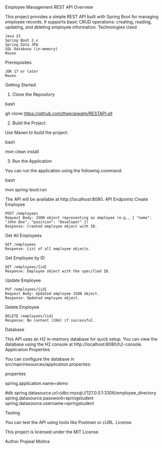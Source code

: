 Employee Management REST API
Overview

This project provides a simple REST API built with Spring Boot for managing employee records. It supports basic CRUD operations: creating, reading, updating, and deleting employee information.
Technologies Used

    Java 23
    Spring Boot 2.x
    Spring Data JPA
    SQL Database (in-memory)
    Maven

Prerequisites

    JDK 17 or later
    Maven

Getting Started
1. Clone the Repository

bash

git clone https://github.com/theprajwalm/RESTAPI.git

2. Build the Project

Use Maven to build the project:

bash

mvn clean install

3. Run the Application

You can run the application using the following command:

bash

mvn spring-boot:run

The API will be available at http://localhost:8080.
API Endpoints
Create Employee

    POST /employees
    Request Body: JSON object representing an employee (e.g., { "name": "John Doe", "position": "Developer" })
    Response: Created employee object with ID.

Get All Employees

    GET /employees
    Response: List of all employee objects.

Get Employee by ID

    GET /employees/{id}
    Response: Employee object with the specified ID.

Update Employee

    PUT /employees/{id}
    Request Body: Updated employee JSON object.
    Response: Updated employee object.

Delete Employee

    DELETE /employees/{id}
    Response: No content (204) if successful.

Database

This API uses an H2 in-memory database for quick setup. You can view the database using the H2 console at http://localhost:8080/h2-console.
Application Properties

You can configure the database in src/main/resources/application.properties:

properties

spring.application.name=demo

#db
spring.datasource.url=jdbc:mysql://127.0.0.1:3306/employee_directory
spring.datasource.password=springstudent
spring.datasource.username=springstudent

Testing

You can test the API using tools like Postman or cURL.
License

This project is licensed under the MIT License.

Author
Prajwal Mishra
